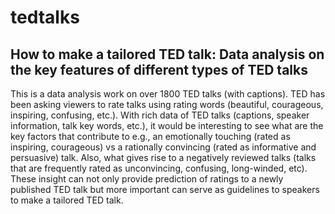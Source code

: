 # tedtalks
## How to make a tailored TED talk: Data analysis on the key features of different types of TED talks

This is a data analysis work on over 1800 TED talks (with captions).
TED has been asking viewers to rate talks using rating words (beautiful, courageous, inspiring, confusing, etc.). With rich data of TED talks (captions, speaker information, talk key words, etc.), it would be interesting to see what are the key factors that contribute to e.g., an emotionally touching (rated as inspiring, courageous) vs a rationally convincing (rated as informative and persuasive) talk. Also, what gives rise to a negatively reviewed talks (talks that are frequently rated as unconvincing, confusing, long-winded, etc). These insight can not only provide prediction of ratings to a newly published TED talk but more important can serve as guidelines to speakers to make a tailored TED talk. 
